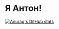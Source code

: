 # Я Антон!

[![Anurag's GitHub stats](https://github-readme-stats.vercel.app/api?username=TonyHoop)](https://github.com/anuraghazra/github-readme-stats)
